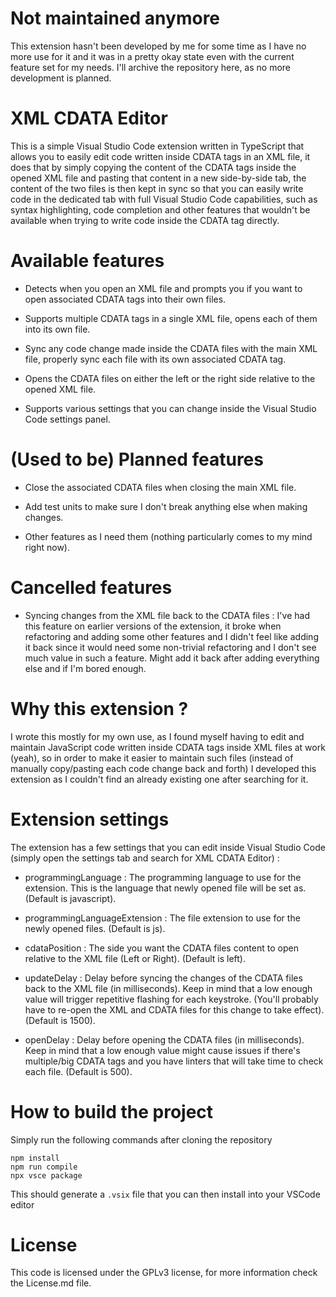 # Not maintained anymore

This extension hasn't been developed by me for some time as I have no more use for it and it was in a pretty okay state even with the current feature set for my needs. I'll archive the repository here, as no more development is planned.

# XML CDATA Editor

This is a simple Visual Studio Code extension written in TypeScript that allows you to easily edit code written inside CDATA tags in an XML file, it does that by simply copying the content of the CDATA tags inside the opened XML file and pasting that content in a new side-by-side tab, the content of the two files is then kept in sync so that you can easily write code in the dedicated tab with full Visual Studio Code capabilities, such as syntax highlighting, code completion and other features that wouldn't be available when trying to write code inside the CDATA tag directly.

# Available features

-   Detects when you open an XML file and prompts you if you want to open associated CDATA tags into their own files.

-   Supports multiple CDATA tags in a single XML file, opens each of them into its own file.

-   Sync any code change made inside the CDATA files with the main XML file, properly sync each file with its own associated CDATA tag.

-   Opens the CDATA files on either the left or the right side relative to the opened XML file.

-   Supports various settings that you can change inside the Visual Studio Code settings panel.

# (Used to be) Planned features

-   Close the associated CDATA files when closing the main XML file.

-   Add test units to make sure I don't break anything else when making changes.

-   Other features as I need them (nothing particularly comes to my mind right now).

# Cancelled features

-   Syncing changes from the XML file back to the CDATA files : I've had this feature on earlier versions of the extension, it broke when refactoring and adding some other features and I didn't feel like adding it back since it would need some non-trivial refactoring and I don't see much value in such a feature. Might add it back after adding everything else and if I'm bored enough.

# Why this extension ?

I wrote this mostly for my own use, as I found myself having to edit and maintain JavaScript code written inside CDATA tags inside XML files at work (yeah), so in order to make it easier to maintain such files (instead of manually copy/pasting each code change back and forth) I developed this extension as I couldn't find an already existing one after searching for it.

# Extension settings

The extension has a few settings that you can edit inside Visual Studio Code (simply open the settings tab and search for XML CDATA Editor) :

-   programmingLanguage : The programming language to use for the extension. This is the language that newly opened file will be set as. (Default is javascript).

-   programmingLanguageExtension : The file extension to use for the newly opened files. (Default is js).

-   cdataPosition : The side you want the CDATA files content to open relative to the XML file (Left or Right). (Default is left).

-   updateDelay : Delay before syncing the changes of the CDATA files back to the XML file (in milliseconds). Keep in mind that a low enough value will trigger repetitive flashing for each keystroke. (You'll probably have to re-open the XML and CDATA files for this change to take effect). (Default is 1500).

-   openDelay : Delay before opening the CDATA files (in milliseconds). Keep in mind that a low enough value might cause issues if there's multiple/big CDATA tags and you have linters that will take time to check each file. (Default is 500).

# How to build the project

Simply run the following commands after cloning the repository

```
npm install
npm run compile
npx vsce package
```

This should generate a `.vsix` file that you can then install into your VSCode editor

# License

This code is licensed under the GPLv3 license, for more information check the License.md file.
